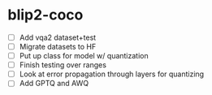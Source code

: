 # blip2-coco
- [ ] Add vqa2 dataset+test
- [ ] Migrate datasets to HF
- [ ] Put up class for model w/ quantization
- [ ] Finish testing over ranges
- [ ] Look at error propagation through layers for quantizing
- [ ] Add GPTQ and AWQ
